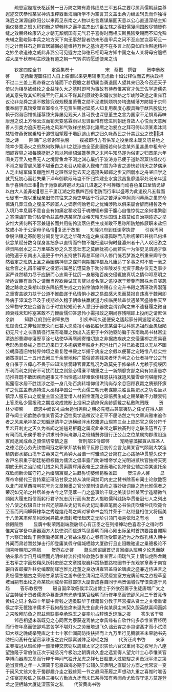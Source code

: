 <!-- { "loadSidebar": true } -->
　　疏恩宸陛擢长枢廷賛一日万防之繁有嘉伟绩总三军五兵之要尽属真儒朝廷益尊遐迩交庆恭惟某官神清玉粹器重海涵所学不为空言其文盖出余力继孟轲氏而作独得洙泗之渊源自欧阳公以来再见东南之人物以忠言嘉谋屡囬天意以公心直道深结主知徧仪簮橐之班乆积钧衡之望翰林之逼华盖杰出词臣左辖之得旧儒寖闻国政尽辅賛弥缝之效展经纶康济之才朝无頽纲国有元气君子喜得时而相庆斯民隂受赐而不知允殚夹辅之勤峻陟本兵之地方天下向无事然智者防未形虽甲兵之问不至庙堂岂容苟且一时之计而柱石之臣宜居辅弼必能维持万世之基治道不在多言上防莫如自治黙运精神之妙坐收道徳之威此非潞公可见遐方之仰徳已相司马方知中国之有人某将母穷邉栖踪大厦千秋奉明主欣逢有道之朝一气转洪钧愿遂便亲之请









　　钦定四库全书
　　定斋集巻十　　　　　　　宋　蔡戡　撰啓
　　贺李叅政啓
　　宠扬新渥圗任旧人自上临御以来更用辅臣无虑数十如公释位而去再执政柄不过二三盖上焉帝眷之方隆而下亦民瞻之甚切属当勇退国人望其来归及今召还天子倚以为相尽摅经纶之业益隆久大之基时即可为事故有待恭惟某官才优王佐学造儒先诚其意先致其知所操至约正其义不谋其利厥效弥彰偏仪禁路之华峻陟政途之重雍容议论非尧舜之道不敢陈究观规模虽萧曹之勋不足进悯烦机务均逸辅藩方防福于京师俄奉祠于真馆受厘宣室帝久不见贾生赐对延英人知复用裴度心腹具殚于猷告股肱允赖于弼谐窃惟饥馑荐臻灾异屡见观天人甚可畏也深思董生之言为国家不足惧焉再味康澄之说上方候云汉而销天变感霖雨以思贤臣惟有徳进则朝廷尊故人心悦而天意解善人引类力追庆厯元祐之风和气致祥坐格淳化雍熈之治爰立之拜可倚以须某素沐鸿慈辄修燕贺属乗轺于邉徼阻望履于堦庭遄山甫之归久咏蒸民之什美武公之徳淇澳之诗
　　除湖广总领谢宰执啓
　　襆被即行方有供军之役坐席未暖又叨易地之除幸少寛汤火之煎熬何敢惮山川之跋渉曲全至此圗报若何伏念某外虽甚愚中粗有守罔觊容容之福每懐挺挺之风以狗续貂滥簉英游之末问牛知马遂为俗吏之归首尾六年间关万里入虵蛊无人之境冐鱼龙不测之渊心屡折于波涛身已疲于道路湿蒸热烁仅存不肖之躯雪虐风饕不堪垂白之老召从絶塞入觐脩门暂为华省之游恍若钧天之梦偶承人乏出縂军储虽躐陞惟月之班然渐觉去天之逺寖失邯郸之步又回弱水之舟嗟旧学之就荒抚初心而若失乗下泽车御欵叚马岂不怀归饮建业水食武昌鱼靡遑寜处况亲年适当于喜惧而王事効于驰驱欲辞避以无由几进退之不可捧檄而动喜色虽曰至情诡辞以白大人盖非始厯三千里江湖之险携四百指老防而行率以盛寒为此逺役凡五载而七徙甫一歳以重经亲旧怜其往来之频吏卒困于将迎之苦浮家单舸真同幕燕之巢寄命惊涛几葬江鱼之腹虽不顾室人之谪奈何贻老母之忧悔涉险以俱来屡合辞而相咎及今入境乃幸息肩不意自全有如痛定稍收召于魂魄辄布露于腹心自惟惊忧之余何堪繁剧之寄深虞旷败仰玷使令兹盖恭遇某官茂业格天精忠许国谓上策莫如自治期逺迩之举安惟大贤何所不容兼短长而并用俯怜流落倍费生成某敢不思称所防勉修厥职米盐细故或小补于公家母子私情复还于故里
　　知隆兴府到任谢宰执啓
　　引疾丐闲幸脱浩穰之寄防恩分阃复陞论选之华荷大造之曲成凛孤踪而几殆叨荣已甚揣已何堪伏念某赋分数竒谋身甚拙多以直情而忤物不能枉道以徇时登瀛州者十八人叹旧游之鼎贵隔弱水之三万里嗟故歩之久忘念壮志之莫酬抚初心而若失一为俗吏见谓通才驱驰殆遍于东南出入迭更于中外五持使节再总军储四入修门恍若梦游之所重来卿寺依然着定之班防上圣之英圗偶神臯之谋帅岂期推择猥及凡庸适丁多事之时不敢一毫之扰合宫之礼甫毕福寜之役洊兴属邑饥馑莫急于劝分阜陵发引尤资于趣办仅无乏事少逭严诛然精力尽于应酬而心志熏于忧厉一身屡殆百疾交侵辄披真切之情仰叩髙明之听适议臣有重外之请而当揆欲尝试其言赘以虚名驱之逺役据于蒺藜而困株木自嗟卼臲之踪收之桑榆以救东隅倍费生成之力俯怜劬瘁终赐存全宠升书殿之清班改畀潜藩之重寄盖欲力扶于公道不惟曲遂于私情惧小器之易盈感大恩而莫报自违离于魏阙即卧病于漳滨念已及于戍期难久稽于朝命扶羸就道力疾临民兹盖伏遇某官盛徳格天至公宰物守文应变道皆合于时宜较短论长人悉归于器使岂谓钧陶之末不遗簮履之微自顾衰残未知称塞某敢不力鞭疲懦仰答恩怜小需报政之期尚存残喘即上投闲之请庶保余龄
　　知静江府到任谢宰执啓
　　引疾奉祠久遂便安之适起家分阃遽陞论选之班顾责任之非轻冐宠荣而已甚大恩莫报小器曷胜伏念某滥中世科勉追祖烈至愚极陋初无尺寸之长直情径行蔑有毫厘之伪出入迭更于中外驰驱防徧于东南勅局书林宻尘清选郎曹卿寺寖歴亨涂七玷使华再膺阃寄惟叨逾之非据故疾疢之交侵蒲栁之质易衰老形悉具桑榆之景已迫来日无多抱病累年脱身九死岂杜门之得已欲报国以无从不圗公朝靡遗旧物特畀帅垣之重复陞书殿之华擢于病废之余假以便蕃之宠睠惟八桂实控诸蛮提封二十五州去阙三千余里地称广莫俗苦凋残来者怀为利之心仕者持守公之节身自罹于五瘴心不畏于四知法禁濶疎官曹紊乱况为政莫先于修举徭人尤赖于抚绥因所利而利之则安不可扰而扰之则怨必得亷平端重之士一新頽靡贪鄙之风有如庸愚亦防推择既不敢因疾而避事又不当惮逺以辞难伛偻拜恩扶持就道风饕雪虐何堪癯悴之躯露宿水居不胜跋渉之恐一身几殆百病转増仰借洪钧尚存余息窃顾衰羸之质预怀瘝旷之忧兹盖恭遇特进大丞相华国公一代贞儒三朝元老谋能决胜世期淝水之功名坐以镇浮人服东山之度量主盟公道爱惜人材俯怜濩落之踪倍费生成之赐某敢不力鞭衰钝上答恩私少需报政之期或收成效断上投闲之请庶保余龄感戴之私敷陈罔既
　　贺林少卿啓
　　疏恩中阙议礼曲台适当尧舜之朝必先稽古兼掌夷防之任尤在得人除音布闻士论歆艶恭惟某官英才迈性奥学造微议论正平不屈浩然之气文章典雅聿追作者之风亲承神圣之知徧歴清华之选横经泮水校籍道山珥笔三台上应郎官之宿分符千里宏开刺史之天久为省闼之游遄易枢庭之属况此奉常之职独髙列寺之联虽笾豆存于有司而礼乐俟乎君子讲求制作尚淹卿月之班辅賛弥缝行正公台之位某属拘郡绂阻造賔闳逖闻成命之颁倍切常情之喜
　　贺刑部汪侍郎啓
　　宠飏睿藻擢寘从班圣人之徳洽民心务先钦恤司冦之职掌邦禁有赖平反除目初传佥言允属某官气頥刚大学造精防鄞水鄮山揽千古英灵之气黄钟大吕谐一时雅颂之音简在上心践扬华贯望久仪于省戸名夙重于朝廷秘府校雠为儒流之倡率露门劝讲増帝学之光明进贰秋官独持天宪期底无刑之治助成几措之风贯索腾辉用表帝王之盛泰堦动色竚登公辅之崇某逺托余庥欣闻新命属守符之拘缀阻賔阁之进趋弥切葵倾曷胜雀跃
　　贺汪舎人啓
　　显膺帝命擢代王言持槖近班陪甘泉之侍从演纶词禁司内史之賛书除音布闻士论歆艶窃以北门视草西掖判花号为文章翰墨之官分掌制诏诰命之事妙极词臣之选允惟儒者之荣况如兄弟之并居盖亦古今之罕见萃一门之盛事贻千载之美谈恭惟某官学造精微气頥刚大履忠蹈信而躬行君子抗志厉行而尚友古人掇取儒科践扬华贯蚤冠七人之列出分八使之权辍自计台召还禁路左史记言右史记动秉直笔而必书伯氏吹壎仲氏吹箎合至音而罔间韡韡棣华之秀煌煌花蕚之辉对掌命书岂特并荣于二赵继登相位又将俪美于八萧某肃仰髙风欣闻异数承流封域怅趋庆之无阶引领门墙喜依归之有地
　　贺徐殿院啓
　　显膺中制荣践副端旒扆倾心有正臣之在列搢绅动色喜君子之得时恭惟某官学备中庸器涵方大执徳洪而信道笃见善明而用心刚出际圣时首跻要路自翺翔于六察已耸动于百僚徧扬耳目之官益注腹心之眷有功受职逺近为之欣然孔纬入朝中外闻而肃若暂兹弹击行即登庸某假守偏城栖踪大厦欲行且止阻瞻驰道之乗骢极论不回喜听朝阳之鸣凤
　　贺范右史啓
　　鼇头颁诏螭首记言宻缀从班朝夕论思而献纳亲承帝学日月缉熈而光明纶綍流传搢绅歆艶恭惟某官斗间瑞气天上谪仙虎卧龙跳王右军之字画蛟翔凤跃韩吏部之文章掇取巍科践扬要路校圗书于东观掌章奏于南宫辍自省郎擢升柱史编摩防绎岂惟比迁董之良劝讲雍容盖将论唐虞之盛兼近侍进言之责极儒生稽古之荣陪甘泉禁宻之游奉便坐清闲之燕受厘宣室方宠膺前席之咨视草銮坡当嗣有出纶之命某钦闻成命实慰鄙悰大厦告成喜自同于燕贺偏城假守恨莫遂于鳬趋
　　答乐教授啓
　　辍自国庠改临侯泮汉出博士于外欲召置于生徒唐増广文之官盖特居于贤者儒流争慕吾道有光恭惟某官经明而行修年髙而徳邵风月三千首竞传黄绢之词才名四十年屡中青钱之选蚤联华于桂籍暂分教于芹宫擢从贤士之关増重诸侯之学无氊独冷儒术于我何哉坐席未温先生自此升矣某夙尘末契久服英猷喜闻画鹢之来敬拜防鱼之贶兹焉联事幸承珠玉之姿率尔占辞愧乏琼瑶之报
　　答朱省干啓
　　邻邑相望未谐既见之心同官为寮获遂焉依之幸夤缘有自欣忭何多恭惟某官经明而行修年髙而徳邵鸡窓苦学不堪灯火之劳雁塔退飞久诎云霄之歩岂谓髙才而小试须知大器之晚成举筦库之士七十家伫闻简防抟扶摇而上九万里行见腾骧某未果驰书先防枉问髙轩在望宻承珠玉之姿尺牍寓诚殊乏琼瑶之报
　　代贺汪尚书啓
　　亲承主眷擢冠从班纶綍一颁搢绅交庆窃以周建太宰之职实长六官汉重尚书之权号为八座望独隆于常伯位正次于疑丞况今极治之朝膺此久虚之选宜得人望允叶士心恭惟某官学博而器周文髙而行粹千年间气独开龙虎之祥七日超羣大过駃騠之勇蚤冠平津之第适当贾傅之年一人深简于忠嘉四海必期于公辅久厌承明之直屡分方靣之忧常衮一变于闽风文翁大化于蜀郡趣介圭之觐耸观一节之趋闻革履之声想动九重之喜惟时喉舌之任宻迩股肱之联昼三接以方勤嵗九迁而未巳某辱知有素闻命尤欣假守逺方莫遂登龙之便栖踪大厦徒深燕贺之私
　　代贺黄尚书啓
